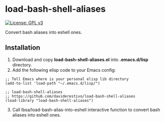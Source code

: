 # load-bash-shell-aliases

[![License: GPL v3](https://img.shields.io/badge/License-GPL%20v3-blue.svg)](https://www.gnu.org/licenses/gpl-3.0)

Convert bash aliases into eshell ones.

## Installation

1. Download and copy **load-bash-shell-aliases.el** into
   **.emacs.d/lisp** directory.
2. Add the following elisp code to your Emacs config:

``` elisp
;; Tell Emacs where is your personal elisp lib directory
(add-to-list 'load-path "~/.emacs.d/lisp/")

;; load-bash-shell-aliases
;; https://github.com/daviderestivo/load-bash-shell-aliases
(load-library "load-bash-shell-aliases")
```

3. Call lbsa/load-bash-alias-into-eshell interactive function to
   convert bash aliases into eshell ones.
